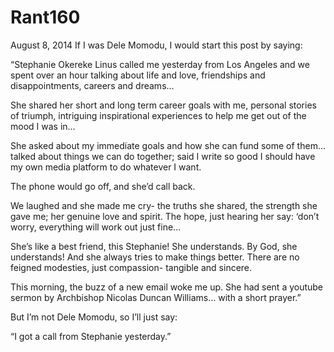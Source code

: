# Rant160



August 8, 2014
If I was Dele Momodu, I would start this post by saying:

“Stephanie Okereke Linus called me yesterday from Los Angeles and we spent over an hour talking about life and love, friendships and disappointments, careers and dreams...

She shared her short and long term career goals with me, personal stories of triumph, intriguing inspirational experiences to help me get out of the mood I was in… 

She asked about my immediate goals and how she can fund some of them…talked about things we can do together; said I write so good I should have my own media platform to do whatever I want.

The phone would go off, and she’d call back. 

We laughed and she made me cry- the truths she shared, the strength she gave me; her genuine love and spirit. The hope, just hearing her say: ‘don’t worry, everything will work out just fine...

She’s like a best friend, this Stephanie! She understands. By God, she understands! And she always tries to make things better. There are no feigned modesties, just compassion- tangible and sincere.

This morning, the buzz of a new email woke me up. She had sent a youtube sermon by Archbishop Nicolas Duncan Williams… with a short prayer.”

But I’m not Dele Momodu, so I’ll just say: 

“I got a call from Stephanie yesterday.”